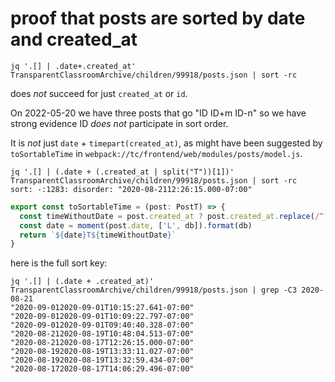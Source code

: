 # proof that posts are sorted by date and created_at

```
jq '.[] | .date+.created_at' TransparentClassroomArchive/children/99918/posts.json | sort -rc
```

does *not* succeed for just `created_at` or `id`.

On 2022-05-20 we have three posts that go "ID ID+m ID-n" so we have strong evidence ID *does not* participate in sort order.

It is *not* just `date` + `timepart(created_at)`, as might have been suggested by `toSortableTime` in `webpack://tc/frontend/web/modules/posts/model.js`.

```
jq '.[] | (.date + (.created_at | split("T"))[1])' TransparentClassroomArchive/children/99918/posts.json | sort -rc
sort: -:1283: disorder: "2020-08-2112:26:15.000-07:00"
```

```typescript
export const toSortableTime = (post: PostT) => {
  const timeWithoutDate = post.created_at ? post.created_at.replace(/^[0-9-]+T/, '') : 'zzz'
  const date = moment(post.date, ['L', db]).format(db)
  return `${date}T${timeWithoutDate}`
}
```

here is the full sort key:

```
jq '.[] | (.date + .created_at)' TransparentClassroomArchive/children/99918/posts.json | grep -C3 2020-08-21 
"2020-09-012020-09-01T10:15:27.641-07:00"
"2020-09-012020-09-01T10:09:22.797-07:00"
"2020-09-012020-09-01T09:40:40.328-07:00"
"2020-08-212020-08-19T10:48:04.513-07:00"
"2020-08-212020-08-17T12:26:15.000-07:00"
"2020-08-192020-08-19T13:33:11.027-07:00"
"2020-08-192020-08-19T13:32:59.434-07:00"
"2020-08-172020-08-17T14:06:29.496-07:00"
```
